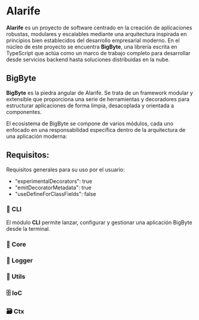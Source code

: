 # Alarife

**Alarife** es un proyecto de software centrado en la creación de aplicaciones robustas, modulares y escalables mediante una arquitectura inspirada en principios bien establecidos del desarrollo empresarial moderno. En el núcleo de este proyecto se encuentra **BigByte**, una librería escrita en TypeScript que actúa como un marco de trabajo completo para desarrollar desde servicios backend hasta soluciones distribuidas en la nube.

## BigByte

**BigByte** es la piedra angular de Alarife. Se trata de un framework modular y extensible que proporciona una serie de herramientas y decoradores para estructurar aplicaciones de forma limpia, desacoplada y orientada a componentes.

El ecosistema de BigByte se compone de varios módulos, cada uno enfocado en una responsabilidad específica dentro de la arquitectura de una aplicación moderna:

## Requisitos:

Requisitos generales para su uso por el usuario:
- "experimentalDecorators": true
- "emitDecoratorMetadata": true
- "useDefineForClassFields": false

### 🚀 CLI

El módulo **CLI** permite lanzar, configurar y gestionar una aplicación BigByte desde la terminal.


### 🧠 Core

### 📄 Logger

### 🧰 Utils

### 🗄️ IoC

### 🗃️ Ctx
